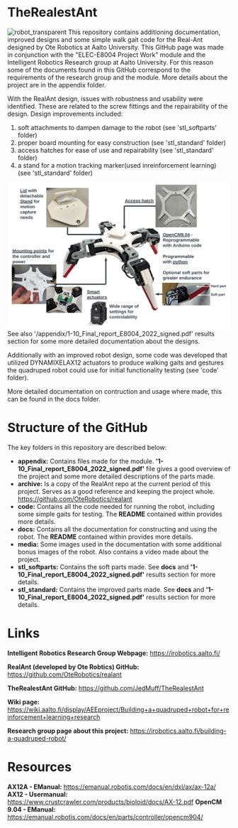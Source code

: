 TheRealestAnt
=======
![robot_transparent](/media/images/robot_transparent.png)
This repository contains additioning documentation, improved designs and some simple walk gait code for the Real-Ant designed by Ote Robotics at Aalto University. This GitHub page was made in conjunction with the "ELEC-E8004 Project Work" module and the Intelligent Robotics Research group at Aalto University. For this reason some of the documents found in this GitHub correspond to the requirements of the research group and the module. More details about the project are in the appendix folder.

With the RealAnt design, issues with robustness and usability were identified. These are related to the screw fittings and the repairability of the design. Design improvements included:
1. soft attachments to dampen damage to the robot (see 'stl_softparts' folder)
2. proper board mounting for easy construction (see 'stl_standard' folder)
3. access hatches for ease of use and repairability (see 'stl_standard' folder)
4. a stand for a motion tracking marker(used inreinforcement learning) (see 'stl_standard' folder)

![product](/media/images/product.png)
See also '/appendix/1-10_Final_report_E8004_2022_signed.pdf' results section for some more detailed documentation about the designs.

Additionally with an improved robot design, some code was developed that utilized DYNAMIXELAX12 actuators to produce walking gaits and gestures the quadruped robot could use for initial functionality testing (see 'code' folder). 

More detailed documentation on contruction and usage where made, this can be found in the docs folder. 

# Structure of the GitHub
The key folders in this repository are described below:

- **appendix:** Contains files made for the module. **'1-10_Final_report_E8004_2022_signed.pdf'** file gives a good overview of the project and some more detailed descriptions of the parts made.
- **archive:** Is a copy of the RealAnt repo at the current period of this project. Serves as a good reference and keeping the project whole. https://github.com/OteRobotics/realant 
- **code:** Contains all the code needed for running the robot, including some simple gaits for testing. The **README** contained within provides more details.
- **docs:** Contains all the documentation for constructing and using the robot. The **README** contained within provides more details.
- **media:** Some images used in the documentation with some additional bonus images of the robot. Also contains a video made about the project. 
- **stl_softparts:** Contains the soft parts made. See **docs** and **'1-10_Final_report_E8004_2022_signed.pdf'** results section for more details.
- **stl_standard:** Contains the improved parts made. See **docs** and **'1-10_Final_report_E8004_2022_signed.pdf'** results section for more details.

# Links
**Intelligent Robotics Research Group Webpage:** https://irobotics.aalto.fi/ 

**RealAnt (developed by Ote Robtics) GitHub:** https://github.com/OteRobotics/realant

**TheRealestAnt GitHub:** https://github.com/JedMuff/TheRealestAnt

**Wiki page:** https://wiki.aalto.fi/display/AEEproject/Building+a+quadruped+robot+for+reinforcement+learning+research

**Research group page about this project:** https://irobotics.aalto.fi/building-a-quadruped-robot/

# Resources
**AX12A - EManual:** https://emanual.robotis.com/docs/en/dxl/ax/ax-12a/
**AX12 - Usermanual:** https://www.crustcrawler.com/products/bioloid/docs/AX-12.pdf
**OpenCM 9.04 - EManual:** https://emanual.robotis.com/docs/en/parts/controller/opencm904/